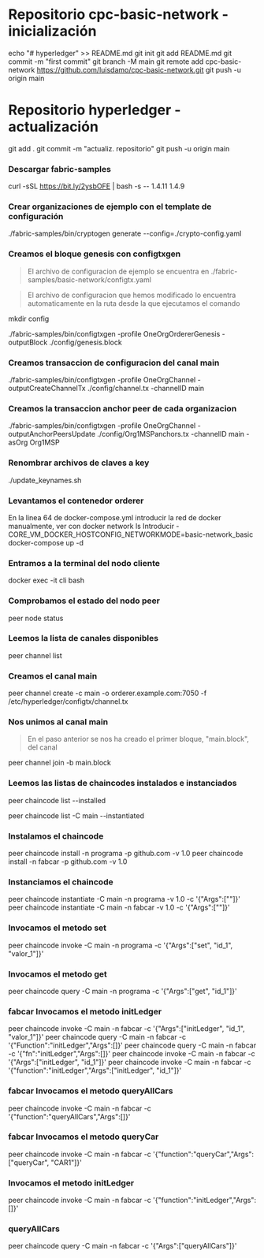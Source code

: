 # Repositorio cpc-basic-network - inicialización
echo "# hyperledger" >> README.md
git init
git add README.md
git commit -m "first commit"
git branch -M main
git remote add cpc-basic-network https://github.com/luisdamo/cpc-basic-network.git
git push -u origin main
# Repositorio hyperledger - actualización
git add .
git commit -m "actualiz. repositorio"
git push -u origin main

### Descargar fabric-samples
curl -sSL https://bit.ly/2ysbOFE | bash -s -- 1.4.11 1.4.9

### Crear organizaciones de ejemplo con el template de configuración
./fabric-samples/bin/cryptogen generate --config=./crypto-config.yaml

### Creamos el bloque genesis con configtxgen
> El archivo de configuracion de ejemplo se encuentra en ./fabric-samples/basic-network/configtx.yaml

> El archivo de configuracion que hemos modificado lo encuentra automaticamente en la ruta desde la que ejecutamos el comando

mkdir config

./fabric-samples/bin/configtxgen -profile OneOrgOrdererGenesis -outputBlock ./config/genesis.block

### Creamos transaccion de configuracion del canal main
./fabric-samples/bin/configtxgen -profile OneOrgChannel -outputCreateChannelTx ./config/channel.tx -channelID main

### Creamos la transaccion anchor peer de cada organizacion
./fabric-samples/bin/configtxgen -profile OneOrgChannel -outputAnchorPeersUpdate ./config/Org1MSPanchors.tx -channelID main -asOrg Org1MSP

### Renombrar archivos de claves a key
./update_keynames.sh

### Levantamos el contenedor orderer
En la linea 64 de docker-compose.yml introducir la red de docker manualmente, ver con
docker network ls
Introducir  - CORE_VM_DOCKER_HOSTCONFIG_NETWORKMODE=basic-network_basic
docker-compose up -d

### Entramos a la terminal del nodo cliente
docker exec -it cli bash

### Comprobamos el estado del nodo peer
peer node status

### Leemos la lista de canales disponibles
peer channel list

### Creamos el canal main
peer channel create -c main -o orderer.example.com:7050 -f /etc/hyperledger/configtx/channel.tx

### Nos unimos al canal main
> En el paso anterior se nos ha creado el primer bloque, "main.block", del canal

peer channel join -b main.block

### Leemos las listas de chaincodes instalados e instanciados
peer chaincode list --installed

peer chaincode list -C main --instantiated

### Instalamos el chaincode
peer chaincode install -n programa -p github.com -v 1.0
peer chaincode install -n fabcar -p github.com -v 1.0
### Instanciamos el chaincode
peer chaincode instantiate -C main -n programa -v 1.0 -c '{"Args":[""]}'
peer chaincode instantiate -C main -n fabcar -v 1.0 -c '{"Args":[""]}'
### Invocamos el metodo set
peer chaincode invoke -C main -n programa -c '{"Args":["set", "id_1", "valor_1"]}'
### Invocamos el metodo get
peer chaincode query -C main -n programa -c '{"Args":["get", "id_1"]}'
### fabcar Invocamos el metodo initLedger
peer chaincode invoke -C main -n fabcar -c '{"Args":["initLedger", "id_1", "valor_1"]}'
peer chaincode query -C main -n fabcar -c '{"Function":"initLedger","Args":[]}'
peer chaincode query -C main -n fabcar -c '{"fn":"initLedger","Args":[]}'
peer chaincode invoke -C main -n fabcar -c '{"Args":["initLedger", "id_1"]}'
peer chaincode invoke -C main -n fabcar -c '{"function":"initLedger","Args":["initLedger", "id_1"]}'
### fabcar Invocamos el metodo queryAllCars
peer chaincode invoke -C main -n fabcar -c '{"function":"queryAllCars","Args":[]}'
### fabcar Invocamos el metodo queryCar
peer chaincode invoke -C main -n fabcar -c '{"function":"queryCar","Args":["queryCar", "CAR1"]}'

### Invocamos el metodo initLedger
peer chaincode invoke -C main -n fabcar -c '{"function":"initLedger","Args":[]}'
### queryAllCars
peer chaincode query -C main -n fabcar -c '{"Args":["queryAllCars"]}'